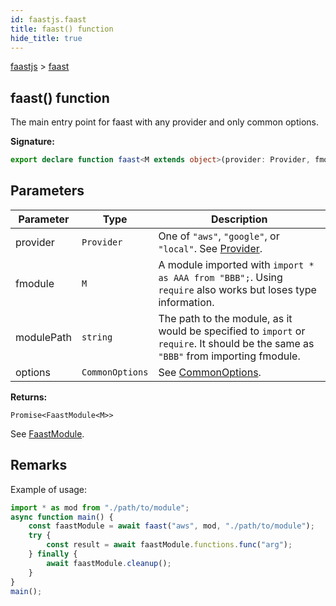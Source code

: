 ```yaml
---
id: faastjs.faast
title: faast() function
hide_title: true
---
```

[faastjs](./faastjs.md) &gt; [faast](./faastjs.faast.md)

## faast() function

The main entry point for faast with any provider and only common options.

<b>Signature:</b>

```typescript
export declare function faast<M extends object>(provider: Provider, fmodule: M, modulePath: string, options?: CommonOptions): Promise<FaastModule<M>>;
```

## Parameters

|  Parameter | Type | Description |
|  --- | --- | --- |
|  provider | `Provider` | One of `"aws"`<!-- -->, `"google"`<!-- -->, or `"local"`<!-- -->. See [Provider](./faastjs.provider.md)<!-- -->. |
|  fmodule | `M` | A module imported with `import * as AAA from "BBB";`<!-- -->. Using `require` also works but loses type information. |
|  modulePath | `string` | The path to the module, as it would be specified to `import` or `require`<!-- -->. It should be the same as `"BBB"` from importing fmodule. |
|  options | `CommonOptions` | See [CommonOptions](./faastjs.commonoptions.md)<!-- -->. |

<b>Returns:</b>

`Promise<FaastModule<M>>`

See [FaastModule](./faastjs.faastmodule.md)<!-- -->.

## Remarks

Example of usage:

```typescript
import * as mod from "./path/to/module";
async function main() {
    const faastModule = await faast("aws", mod, "./path/to/module");
    try {
        const result = await faastModule.functions.func("arg");
    } finally {
        await faastModule.cleanup();
    }
}
main();

```
